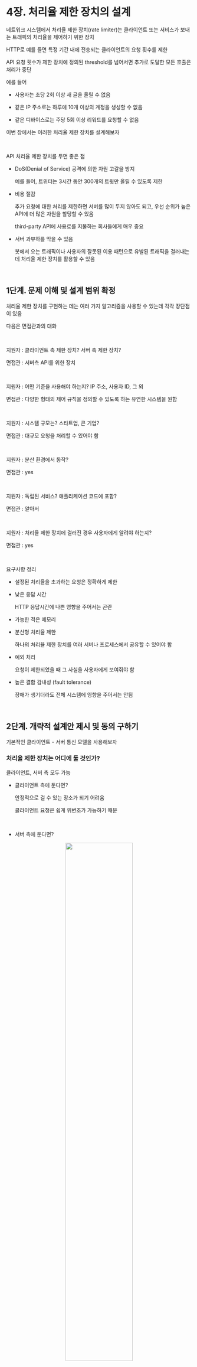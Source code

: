 # 4장. 처리율 제한 장치의 설계

네트워크 시스템에서 처리율 제한 장치(rate limiter)는 클라이언트 또는 서비스가 보내는 트래픽의 처리율을 제어하기 위한 장치

HTTP로 예를 들면 특정 기간 내에 전송되는 클라이언트의 요청 횟수를 제한

API 요청 횟수가 제한 장치에 정의된 threshold를 넘어서면 추가로 도달한 모든 호출은 처리가 중단

예를 들어

- 사용자는 초당 2회 이상 새 글을 올릴 수 없음

- 같은 IP 주소로는 하루에 10개 이상의 계정을 생성할 수 없음

- 같은 디바이스로는 주당 5회 이상 리워드를 요청할 수 없음

이번 장에서는 이러한 처리율 제한 장치를 설계해보자

<br>

API 처리율 제한 장치를 두면 좋은 점

- DoS(Denial of Service) 공격에 의한 자원 고갈을 방지

    예를 들어, 트위터는 3시간 동안 300개의 트윗만 올릴 수 있도록 제한

- 비용 절감

    추가 요청에 대한 처리를 제한하면 서버를 많이 두지 않아도 되고, 우선 순위가 높은 API에 더 많은 자원을 할당할 수 있음

    third-party API에 사용료를 지불하는 회사들에게 매우 중요

- 서버 과부하를 막을 수 있음

    봇에서 오는 트래픽이나 사용자의 잘못된 이용 패턴으로 유발된 트래픽을 걸러내는데 처리율 제한 장치를 활용할 수 있음

<br>

## 1단계. 문제 이해 및 설계 범위 확정

처리율 제한 장치를 구현하는 데는 여러 가지 알고리즘을 사용할 수 있는데 각각 장단점이 있음

다음은 면접관과의 대화

<br>

지원자 : 클라이언트 측 제한 장치? 서버 측 제한 장치?

면접관 : 서버측 API를 위한 장치

<br>

지원자 : 어떤 기준을 사용해야 하는지? IP 주소, 사용자 ID, 그 외

면접관 : 다양한 형태의 제어 규칙을 정의할 수 있도록 하는 유연한 시스템을 원함

<br>

지원자 : 시스템 규모는? 스타트업, 큰 기업?

면접관 : 대규모 요청을 처리할 수 있어야 함

<br>

지원자 : 분산 환경에서 동작?

면접관 : yes

<br>

지원자 : 독립된 서비스? 애플리케이션 코드에 포함?

면접관 : 알아서

<br>

지원자 : 처리율 제한 장치에 걸러진 경우 사용자에게 알려야 하는지?

면접관 : yes

<br>

요구사항 정리

- 설정된 처리율을 초과하는 요청은 정확하게 제한

- 낮은 응답 시간

    HTTP 응답시간에 나쁜 영향을 주어서는 곤란

- 가능한 적은 메모리

- 분산형 처리율 제한

    하나의 처리율 제한 장치를 여러 서버나 프로세스에서 공유할 수 있어야 함

- 예외 처리

    요청이 제한되었을 때 그 사실을 사용자에게 보여줘야 함

- 높은 결함 감내성 (fault tolerance)

    장애가 생기더라도 전체 시스템에 영향을 주어서는 안됨

<br>

## 2단계. 개략적 설계안 제시 및 동의 구하기

기본적인 클라이언트 - 서버 통신 모델을 사용해보자

### 처리율 제한 장치는 어디에 둘 것인가?

클라이언트, 서버 측 모두 가능

- 클라이언트 측에 둔다면?

    안정적으로 걸 수 있는 장소가 되기 어려움

    클라이언트 요청은 쉽게 위변조가 가능하기 때문

<br>

- 서버 측에 둔다면?

<p align="center"><img src="./images/4_1.png" width="60%"></p>

<br>

처리율 제한 장치를 API 서버에 두는 대신, 처리율 제한 미들웨어를 만들어 해당 미들웨어로 하여금 API 서버로 가는 요청을 통제할 수 있도록

<p align="center"><img src="./images/4_2.png" width="50%"></p>

<br>

<p align="center"><img src="./images/4_3.png" width="50%"></p>
    


예제의 API 서버의 처리율이 초당 2개의 요청으로 제한된 상황에서 3번째 요청을 앞의 두 요청과 같은 초 범위 내에 전송했다고 한다면

앞선 두 요청은 API로 전송될 것이고

세 번째 요청은 미들웨어에 의해 막히고 HTTP 상태코드 429(Too many requests)가 반환될 것

<br>

클라우드 마이크로 서비스의 경우 처리율 제한 장치는 API 게이트웨이라 불리는 컴포넌트에 구현

> API 게이트 웨이 <br> 처리율 제한, SSL 종단, 사용자 인증, IP 허용 목록 관리 등을 지원하는 fully managed 서비스

일단은 API 게이트웨이가 처리율 제한을 지원하는 미들웨어라는 점

<br>

처리율 제한 장치를 어디에 두어야 하는지를 중요하게 따져야 함

하지만 정답은 없음

회사의 기술 스택이나 인력, 우선순위, 목표에 따라 달라질 수 있기 때문

<br>

일반적으로 적용될 수 있는 몇 가지 지침
    
- 프로그래밍 언어, 캐시 서비스 등 기술 스택 점검

    서버 측 구현을 지원하기 충분할 정도로 효율이 높은지 확인

<br>

- 사업 필요에 맞는 처리율 제한 알고리즘

    제3 사업자가 제공하는 게이트웨이를 사용하기로 했다면 선택지는 제한될수도

<br>

- 설계가 마이크로서비스에 기반하고, 사용자 인증, IP 허용목록 관리 등을 처리하기 위해 API 게이트웨이를 설계에 포함시켰다면 처리율 제한 기능 또한 게이트웨이에 포함시켜야 할수도

<br>

- 상용 API 게이트웨이도 고려해보자

    

### 처리율 제한 알고리즘

인기 알고리즘 종류

- 토큰 버킷

- 누츨 버킷

- 고정 윈도 카운터

- 이동 윈도 로그

- 이동 윈도 카운터

<br>

### 토큰 버킷 알고리즘

간단하고 기업들이 보편적으로 사용 중 

토큰 버킷 알고리즘의 동작 원리

<br>

토큰 버킷은 지정된 용량을 갖는 컨테이너

이 버킷에는 사전 설정된 양의 토큰이 주기적으로 채워짐

꽉 찬 버킷에는 더 이상의 토큰은 추가되지 않음

<p align="center"><img src="./images/4_4.png" width="30%"></p>


예제는 용량이 4인 버킷

토큰 공급기는 매 초 2개의 토큰을 추가

버킷이 가득 차면 추가로 공급된 토큰은 버려짐

<br>

각 요청이 처리될 때마다 하나의 토큰을 사용

요청이 도착하면 버킷에 충분한 토큰이 있는지 검사

<p align="center"><img src="./images/4_5.png" width="40%"></p>


충분한 토큰이 있는 경우, 토큰 하나를 꺼낸 후 요청을 시스템에 전달

토큰이 없는 경우, 해당 요청은 버려짐

<br>

<p align="center"><img src="./images/4_6.png" width="40%"></p>


토큰의 버킷 크기는 4이며, 토큰 공급률은 분당 4로 가정

<br>

토큰 버킷 알고리즘은 2개의 parameter를 받음

- 버킷 크기

    버킷에 담을 수 있는 토큰의 최대 개수

- 토큰 공급률

    초당 몇 개의 토큰이 버킷에 공급되는가

<br>

버킷은 몇 개나 사용? 공급 제한 규칙에 따라 다름

보통 API 엔드포인트마다 별도의 버킷을 둠

사용자마다 하루에 한 번만 포스팅, 친구는 150명 추가, 좋아요 버튼은 5번까지라면

사용자마다 3개의 버킷이 필요

<br>

IP 주소별로 적용해야 한다면 IP 주소마다 버킷을 하나씩

초당 10000개 요청으로 제한하고 싶다면 모든 요청이 하나의 버킷을 공유하도록

<br>

토큰 버킷 알고리즘의 장단점

장점

- 구현이 쉬움

- 메모리 사용 측면에서도 효율적

- 스파이크 트래픽 처리 가능

<br>

단점

- 버킷 크기와 토큰 공급률을 적절히 튜닝하는 것은 어려움

<br>

### 누출 버킷 알고리즘

토큰 버킷과 비슷하지만 요청 처리율이 고정되어 있음

FIFO 큐로 구현

<p align="center"><img src="./images/4_7.png" width="50%"></p>


동작 원리

- 요청이 도착하면 큐가 가득 차 있는지 확인

- 빈자리가 있는 경우 큐에 요청을 추가

- 큐가 가득 차 있는 경우 새 요청은 버림

- 지정된 시간마다 큐에서 요청을 꺼내어 처리

<br>

누출 버킷 알고리즘은 2개의 parameter를 사용

- 버킷 크기

    큐 사이즈

- 처리율

    지정된 시간당 몇 개의 항목을 처리할지 지정하는 값

    보통 초 단위


쇼피파이가 해당 알고리즘을 사용

<br>

누출 버킷 알고리즘의 장단점

장점

- 큐의 크기 제한으로 메모리 사용량 측면에서 효율적

- 고정된 처리율을 갖고 있기에 안정적 출력이 필요한 경우 적합

<br>

단점

- 스파이크 트래픽이 생기면 오래된 요청이 큐에 쌓이고 제때 처리 못하면 최신 요청은 버려짐

- 2개의 parameter를 적절하게 튜닝하기 까다로움

### 고정 윈도 카운터 알고리즘

동작 원리

- 타임라인을 고정된 간격의 윈도(window)로 나누고, 각 윈도마다 카운터(counter)를 붙임

- 요청이 접수될 때마다 카운터의 값은 1씩 증가

- 카운터의 값이 사전에 설정된 임계치에 도달하면 새로운 요청은 새 윈도가 열릴 때까지 버려짐

<br>

<p align="center"><img src="./images/4_8.png" width="40%"></p>

해당 예제에서 타임라인의 시간 단위는 1초

초당 3개의 요청까지만 허용

매초마다 열리는 윈도에 3개 이상의 요청이 밀려오면 초과분은 버려짐

<p align="center"><img src="./images/4_9.png" width="40%"></p>

이 알고리즘의 문제는 윈도 경계부분에 순간적으로 많은 트래픽이 집중될 경우 윈도에 할당된 양보다 더 많은 요청이 처리될 수 있음

분당 최대 5개의 요청만을 허용하는 시스템에 카운터는 매분마다 초기화

2시 ~ 2시 1분 사이에 5개의 요청이 들어왔고 2시 1분 ~ 2시 2분 사이에 5개의 요청이 들어옴

만약 윈도 위치를 2시 30초 ~ 2시 1분 30초로 옮긴다면 1분동안 시스템이 처리한 요청은 10개

허용 한도의 2배

<br>

장점

- 메모리 효율이 좋음

- 이해하기 쉬움

- 윈도가 닫히는 시점에 카운터를 초기화하는 방식은 특정 트래픽 패턴을 처리하기 적합

<br>

단점

- 윈도 경계 부근에 일시적으로 많은 트래픽이 몰려드는 경우, 기대했던 시스템의 처리 한도보다 많은 양의 요청을 처리하게 됨

<br>

### 이동 윈도 로깅 알고리즘

이동 윈도 로깅 알고리즘은 고정 윈도 카운터 알고리즘의 단점을 해결함

동작 원리

- 요청의 타임스탬프를 추적

    타임스탬프 데이터는 레디스의 정렬 집합같은 캐시에 보관

- 새요청이 오면 만료된 타임스탬프는 제거

    만료된 타임스탬프는 현재 윈도의 시작 시점보다 오래된 타임스탬프

- 새 요청의 타임스탬프를 로그에 추가

- 로그의 크기가 허용치보다 같거나 작으면 요청을 시스템에 전달

    그렇지 않으면 처리를 거부

<p align="center"><img src="./images/4_10.png" width="30%"></p>

<br>

해당 예제는 분당 최대 2회 요청만을 처리하도록 설정

1. 요청이 1시 1초에 도착하였을 때 로그는 비어 있는 상태이기에 요청이 허용

2. 새로운 요청이 1시 30초에 도착하고 로그에 추가

    추가 직후 로그의 크기는 2이며 허용 한도보다 크지 않은 값

3. 새로운 요청이 1시 50초에 도착하고 로그에 추가되지만 추가 직후 허용 한도보다 크기에 타임스탬프는 요청에 남지만 요청은 거부

4. 새로운 요청이 1시 1분 40초에 도착

    [1시 40초, 1시 1분 40초) 는 1분 윈도 안에 있는 요청이지만 1시 40초 이전은 전부 만료

    따라서 두 개의 만료된 타임스탬프르 로그에서 제거

    따라서 1시 1분 40초는 시스템에 전달

<br>

장점

- 메커니즘이 아주 정교

<br>


단점

- 다량의 메모리를 사용하는데, 거부된 요청의 타임스탬프도 보관하기 때문


<br>

### 이동 윈도 카운터 알고리즘

고점 윈도 카운터 + 이동 윈도 로깅

<p align="center"><img src="./images/4_11.png" width="40%"></p>

<br>

처리율 한도가 분당 7개 요청으로 설정

이전 1분 동안 5개의 요청 + 현재 1분 동안 3개의 요청

현재 1분의 30% 시점에 도착한 새 요청의 경우 현재 윈도에 몇 개의 요청이 온 것으로 보고 처리해야 할까?

- 현재 1분 간의 요청 수 + 직전 1분 간의 요청수 X 이동 윈도와 직전 1분이 겹치는 비율

예제를 보면 현재 윈도에 들어있는 요청은 3 + 5 X 70% = 6.5개

내림하여 6개로 가정

<br>

장점

- 이전 시간대의 평균 처리율에 따라 현재 윈도 상태를 계산하므로 짧은 시간에 몰리는 트래픽에도 잘 대응

- 메모리 효율이 좋음

<br>

단점

- 요청이 균등하게 분포되어 있다고 가정한 상태에서 추정치를 계산하기에 다소 느슨

    하지만 해당 문제는 클라우드플레어가 실시했던 실험에 따르면 40억개 요청 중 실제 상태와 맞지 않게 허용되거나 버려진 요청은 0.003%에 불과

<br>

### 개략적인 아키텍처

처리율 제한 알고리즘의 기본 아이디어

- 얼마나 많은 요청이 접수되었는지를 추적할 수 있는 카운터를 추적 대상별로 두고

    이 카운터의 값이 어떤 한도를 넘어서면 한도를 넘어 도착한 요청은 거부

<br>

해당 카운터는 어디 보관할 것인가?

DB는 디스크 접근 때문에 느리니까 X

캐시가 바람직한데 빠르면서 만료 정책을 지원하기 때문

레디스는 처리율 제한 장치를 구현할 때 자주 사용되는 메모리 기반 저장장치로

INCR과 EXPIRE 두 가지 명령어를 지원

- INCR

    메모리에 저장된 카운터의 값을 1만큼 증가

- EXPIRE

    카운터에 타임아웃 값을 설정, 설정된 시간이 지나면 카운터는 자동 삭제

<p align="center"><img src="./images/4_12.png" width="50%"></p>

<br>

동작 원리

- 클라이언트가 처리율 제한 미들웨어에게 요청을 보냄

- 처리율 제한 미들웨어는 레디스의 지정 버킷에서 카운터를 가져와서 한도에 도달했는지를 검사

    - 한도에 도달했다면 요청 거부

    - 도달하지 않았다면 API 서버로 전달

        미들웨어는 카운터의 값을 증가시킨 후 레디스에 저장

<br>

## 3단계. 상세 설게

4-12로는 해당 사항을 알 수 없음

- 처리율 제한 규칙은 어떻게 만들어지고 어디에 저장?

- 처리가 제한된 요청들은 어떻게 처리?

<br>

### 처리율 제한 규칙

리프트(Lyft)는 처리율 제한에 오픈 소스를 사용

이 컴포넌트를 살펴보자

```
domain: messaging
descriptors:
- key: message_type
  Value: marketing
  rate_limit:
     unit: day
     requests_per_unit : 5
```

해당 예제는 마케팅 메시지의 최대치를 하루 5개로 제한

```
domain: auth
descriptors:
- key: auth_type
  Value: login
  rate_limit:
     unit: minute
     requests_per_unit : 5
```

해당 예제는 클라이언트가 분당 5회 이상 로그인 할 수 없도록 제한

이런 규칙들은 config file 형태로 디스크에 저장

<br>

### 처리율 한도 초과 트래픽의 처리

`어떤 요청이 한도 제한에 걸리면 API는 HTTP 429 (Too many requests)를 클라이언트에게 보냄`

경우에 따라서는 한도 제한에 걸린 메시지를 나중에 처리하기 위해 큐에 보관할 수도 있음

예를 들어, 어떤 주문이 한도 제한에 걸리면 해당 주문들을 보관했다가 나중에 처리할 수도 있음

<br>

#### 처리율 제한 장치가 사용하는 HTTP 헤더

클라이언트는 자기 요청이 처리율 제한에 걸리고 있는지를 (throttle) 어떻게 감지할 수 있을까?

`답은 HTTP 응답 헤더에 있음`

<p align="center"><img src="./images/4_13.png" width="60%"></p>

<br>

해당 장치는 다음의 HTTP 헤더를 클라이언트에게 보냄

- X-Ratelimit-Remaining

    윈도 내에 남은 처리 가능 요청의 수

<br>

- X-Ratelimit-Limit

    매 윈도마다 클라이언트가 전송할 수 있는 요청의 수

<br>

- X-Ratelimit-Retry-After

    한도 제한에 걸리지 않으면 몇 초 뒤에 요청을 다시 보내야 하는지 알림

<br>

동작 순서

1. 처리율 제한 규칙은 디스크에 보관하며 작업 프로세스는 수시로 규칙을 디스크에서 읽어 캐시에 저장

2. 클라이언트가 요청을 서버에 보내면 먼저 미들웨어에 도착

3. 미들웨어는 제한 규칙을 캐시에서 가져옴

    아울러 카운터 및 마지막 요청의 타임스탬프를 레디스 캐시에서 가져옴

    가져온 값들을 근거하여 미들웨어는 처리율 제한에 걸리지 않으면 API 서버로 보내고

    걸렸다면 429 에러를 보냄

<br>

### 분산 환경에서의 처리율 제한 장치의 구현

여러 대의 서버와 병렬 스레드를 지원하도록 시스템을 확장하는 것은 해당 문제를 풀어야 함

- 경쟁 조건

- 동기화

<br>

#### 경쟁 조건

<p align="center"><img src="./images/4_14.png" width="60%"></p>

<br>

병행성이 심한 환경에서는 위와 같은 경쟁 조건 이슈가 발생할 수 있음

레디스의 counter가 3이라고 하면 두 개 요청을 처리하는 스레드는 각각 병렬로 counter 값을 읽었으며 어느 쪽도 아직 변경된 값을 저장하지 않은 상태라고 가정

둘다 다른 요청의 처리 상태는 상관하지 않고 counter+1을 레디스에 기록

근데 counter는 5가 됐어야 함

<br>

경쟁 조건을 해결하는 방법 중 가장 널리 알려진 것이 lock

lock은 성능을 상당히 떨어뜨린다는 문제가 있어서 루아 스크립트와 정렬 집합이라는 레디스 자료 구조를 쓰기도 함

<br>

#### 동기화

<p align="center"><img src="./images/4_15.png" width="60%"></p>

<br>

서버를 여러 대 두게 되면 동기화가 필요

위의 왼쪽 그림의 경우 클라이언트 1은 제한 장치 1에 요청을 보냄

클라이언트 2는 제한 장치2에 요청을 보냄

웹은 무상태(stateless)이므로 다음 요청은 오른쪽 그림처럼 다르게 보낼 수도 있음

이 때 동기화를 하지 않는다면 제한 장치 1은 클라이언트 2에 대해 아무것도 모르기에 처리율 제한을 올바르게 수행할 수 없을 것

<br>

해결책으로는 고정 세션(stick session)을 활용하여 같은 클라이언트의 요청은 항상 같은 처리율 제한 장치로 보낼 수 있도록 하는 것

하지만 해당 방법은 확장 가능이 안되고 유연하지 않아서 비추천

<p align="center"><img src="./images/4_16.png" width="40%"></p>


더 나은 해결책은 레디스와 같은 중앙 집중형 데이터 저장소를 쓰는 것

<br>

#### 성능 최적화

성능 최적화는 시스템 설계 면접의 단골 주제

<p align="center"><img src="./images/4_17.png" width="40%"></p>

<br>

대부분의 클라우드 서비스 사업자는 곳곳에 에지 서버(edge server)를 설치

사용자의 트래픽을 가장 가까운 에지 서버로 전달하여 지연 시간을 줄임

<br>

두번째로 고려해야 할 것은 데이터를 동기화할 때 최종 일관성 모델(6장의 데이터 일관성 참고)을 사용하는 것

<br>

#### 모니터링

해당 장치가 효과적으로 동작하는지 확인하기 위해 모니터링으로 데이터를 모을 필요가 있음

예를 들어 제한 규칙이 너무 빡빡하게 설정되어 있다면 많은 유효 요청이 처리되지 못할 것

깜짝 세일 같은 이벤트로 스파이크 트래픽이 생길 때는 토큰 버킷을 사용하는 방법도 있음

<br>

## 4단계. 마무리

처리율 제한 알고리즘과 장단점을 살펴봤고

아키텍처, 분산 환경에서의 처리율 제한 장치, 성능 최적화, 모니터링 등을 살펴봤음

더 나아가서는 

- hard or soft 처리율 제한

- 다양한 계층에서의 처리율 제한

을 살펴보자

현재는 7번 계층에서만을 살펴봤지만 다른 계층도 가능

<br>

처리율 제한을 회피하는 방법, 클라이언트는 어떻게 설계하는 것이 최선일까?

- 클라이언트 측 캐시를 사용하여 API 호출 횟수를 줄임

- 처리율 제한의 임게치를 이해하고 짧은 시간 동안 너무 많은 메시지를 보내지 않도록

- 예외 처리 코드 도입

- 재시도 로직을 구현할 때는 충분한 백오프 시간 두기